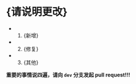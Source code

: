 <!-- 欢迎来到 pull requests -->

<!-- ⚠️⚠️⚠️注意：请向 dev 分支发起 pull request⚠️⚠️⚠️ -->
<!-- ⚠️⚠️⚠️注意：请向 dev 分支发起 pull request⚠️⚠️⚠️ -->
<!-- ⚠️⚠️⚠️注意：请向 dev 分支发起 pull request⚠️⚠️⚠️ -->

<!-- 说明一下你的 pull -->

# {请说明更改}
- 1. {新增}
- 2. {修复}
- 3. {其他}

**重要的事情说四遍，请向 `dev` 分支发起 pull request!!!**
